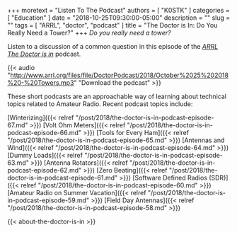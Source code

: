 +++
moretext = "Listen To The Podcast"
authors = [ "K0STK" ]
categories = [ "Education" ]
date = "2018-10-25T09:30:00-05:00"
description = ""
slug = ""
tags = [ "ARRL", "doctor", "podcast" ]
title = "The Doctor is In: Do You Really Need a Tower?"
+++
*Do you really need a tower?*

Listen to a discussion of a common question in this episode of the
[*ARRL The Doctor is in*](http://www.arrl.org/doctor/) podcast. 

<!--more-->

{{< audio "http://www.arrl.org/files/file/DoctorPodcast/2018/October%2025%202018%20-%20Towers.mp3" "Download the podcast" >}}

These short podcasts are an approachable way of learning about technical
topics related to Amateur Radio. Recent podcast topics include:

[Winterizing]({{< relref "/post/2018/the-doctor-is-in-podcast-episode-67.md" >}})
[Volt Ohm Meters]({{< relref "/post/2018/the-doctor-is-in-podcast-episode-66.md" >}})
[Tools for Every Ham]({{< relref "/post/2018/the-doctor-is-in-podcast-episode-65.md" >}})
[Antennas and Wind]({{< relref "/post/2018/the-doctor-is-in-podcast-episode-64.md" >}})
[Dummy Loads]({{< relref "/post/2018/the-doctor-is-in-podcast-episode-63.md" >}})
[Antenna Rotators]({{< relref "/post/2018/the-doctor-is-in-podcast-episode-62.md" >}})
[Zero Beating]({{< relref "/post/2018/the-doctor-is-in-podcast-episode-61.md" >}})
[Software Defined Radios (SDR)]({{< relref "/post/2018/the-doctor-is-in-podcast-episode-60.md" >}})
[Amateur Radio on Summer Vacation]({{< relref "/post/2018/the-doctor-is-in-podcast-episode-59.md" >}})
[Field Day Antennas]({{< relref "/post/2018/the-doctor-is-in-podcast-episode-58.md" >}})

{{< about-the-doctor-is-in >}}
